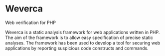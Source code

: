 # Weverca
Web verification for PHP

Weverca is a static analysis framework for web applications written in PHP. The aim of the framework is to allow easy specification of precise static analyses. The framework has been used to develop a tool for securing web applications by reporting suspicious code constructs and commands. 
